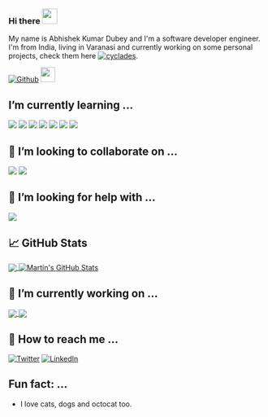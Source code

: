 ### Hi there  <img src="https://raw.githubusercontent.com/MartinHeinz/MartinHeinz/master/wave.gif" width="30px">


My name is Abhishek Kumar Dubey and I'm a software developer engineer. I'm from India, living in Varanasi and currently working on some personal projects, check them here [![cyclades][2.2]][2].


<a target="_blank" href="https://github.com/cyclades1"><img alt="Github" src="https://img.shields.io/badge/GitHub-%2312100E.svg?&style=for-the-badge&logo=Github&logoColor=white" /></a>
<img src="https://visitor-badge.glitch.me/badge?page_id=cyclades1.cyclades1" height=29>



## I’m currently learning ...

![](https://img.shields.io/badge/OS-Linux-informational?style=flat&logo=linux&logoColor=white&color=2bbc8a)
![](https://img.shields.io/badge/Code-JavaScript-informational?style=flat&logo=javascript&logoColor=white&color=2bbc8a)
![](https://img.shields.io/badge/Code-Golang-informational?style=flat&logo=go&logoColor=white&color=2bbc8a)
![](https://img.shields.io/badge/Shell-Bash-informational?style=flat&logo=gnu-bash&logoColor=white&color=2bbc8a)
![](https://img.shields.io/badge/Tools-Docker-informational?style=flat&logo=docker&logoColor=white&color=2bbc8a)
![](https://img.shields.io/badge/Cloud-Digital_Ocean-informational?style=flat&logo=digitalocean&logoColor=white&color=2bbc8a)
![](https://img.shields.io/badge/Framework-Django-informational?style=flat&logo=python&logoColor=white&color=2bbc8a)


## 👯 I’m looking to collaborate on ...

![](https://img.shields.io/badge/Code-Python-informational?style=flat&logo=python&logoColor=white&color=2bbc8a)
![](https://img.shields.io/badge/Code-Java-informational?style=flat&logo=java&logoColor=white&color=2bbc8a)

## 🤔 I’m looking for help with ...

![](https://img.shields.io/badge/Technology-DevOps-informational?style=flat&logo=java&logoColor=white&color=2bbc8a)


## &#x1f4c8; GitHub Stats

<a href="https://github.com/cyclades1/cyclades1">
  <img align="center" src="https://github-readme-stats.vercel.app/api/top-langs/?username=cyclades1&hide=java,html&title_color=ffffff&text_color=c9cacc&icon_color=2bbc8a&bg_color=1d1f21" />
</a>
<a href="https://github.com/cyclades1/cyclades1">
  <img align="center" src="https://github-readme-stats.vercel.app/api?username=cyclades1&show_icons=true&line_height=27&count_private=true&title_color=ffffff&text_color=c9cacc&icon_color=2bbc8a&bg_color=1d1f21" alt="Martin's GitHub Stats" />
</a>

## 🔧  I’m currently working on ...

<a href="https://github.com/cyclades1/Rental">
  <img align="center" src="https://github-readme-stats.vercel.app/api/pin/?username=cyclades1&repo=Rental&title_color=ffffff&text_color=c9cacc&icon_color=2bbc8a&bg_color=1d1f21" />
</a>


<a href="https://github.com/cyclades1/Blogman">
  <img align="center" src="https://github-readme-stats.vercel.app/api/pin/?username=cyclades1&repo=Blogman&title_color=ffffff&text_color=c9cacc&icon_color=2bbc8a&bg_color=1d1f22" />
</a>    



## 💬 How to reach me ...

[![Twitter][1.1]][1]  [![LinkedIn][3.2]][3]

##  Fun fact: ...
- I love cats, dogs and octocat too.

<!-- links to social media icons -->

<!-- icons with padding -->

[1.1]: http://i.imgur.com/tXSoThF.png (twitter icon with padding)
[2.1]: http://i.imgur.com/0o48UoR.png (github icon with padding)

<!-- icons without padding -->

[1.2]: vippng.com/png/detail/153-1532829_logo-font-etm-twitter-name-logo-png.png (twitter icon without padding)
[2.2]: http://i.imgur.com/9I6NRUm.png (github icon without padding)
[3.2]: https://img.shields.io/badge/linkedin-%230077B5.svg?&style=for-the-badge&logo=linkedin&logoColor=white (LinkedIn icon without padding)


<!-- links to your social media accounts -->

[1]: https://twitter.com/_cyclades_
[2]: https://github.com/cyclades1?tab=repositories
[3]: https://www.linkedin.com/in/abhishek-dubey-32642917b/
